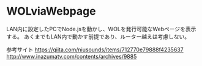 # WOLviaWebpage

LAN内に設定したPCでNode.jsを動かし、WOLを発行可能なWebページを表示する。
あくまでもLAN内で動かす前提であり、ルーター越えは考慮しない。

参考サイト
<https://qiita.com/niusounds/items/712770e79888f4235637>
<http://www.inazumatv.com/contents/archives/9885>
